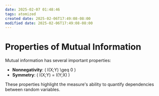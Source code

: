 ```yaml
---
date: 2025-02-07 01:48:46
tags: atomized
created date: 2025-02-06T17:49:08-08:00
modified date: 2025-02-06T17:49:08-08:00
---
```

# Properties of Mutual Information
Mutual information has several important properties:
- **Nonnegativity**: \( I(X;Y) \geq 0 \)
- **Symmetry**: \( I(X;Y) = I(Y;X) \)

These properties highlight the measure's ability to quantify dependencies between random variables.